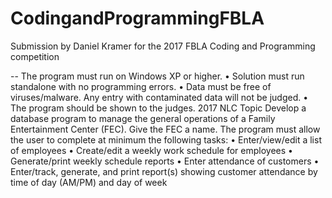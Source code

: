 # CodingandProgrammingFBLA
Submission by Daniel Kramer for the 2017 FBLA Coding and Programming competition

--
 The program must run on Windows XP or higher.
• Solution must run standalone with no programming errors.
• Data must be free of viruses/malware. Any entry with contaminated data will not be
judged.
• The program should be shown to the judges.
2017 NLC Topic
Develop a database program to manage the general operations of a Family Entertainment
Center (FEC). Give the FEC a name. The program must allow the user to complete at minimum
the following tasks:
• Enter/view/edit a list of employees
• Create/edit a weekly work schedule for employees
• Generate/print weekly schedule reports
• Enter attendance of customers
• Enter/track, generate, and print report(s) showing customer attendance by time of day
(AM/PM) and day of week
